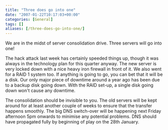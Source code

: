 ```yaml
---
title: "Three does go into one"
date: "2007-01-22T10:17:03+00:00"
categories: [General]
tags: []
aliases: [/three-does-go-into-one/]
---
```


We are in the midst of server consolidation drive. Three servers will go into one!

The hack attack last week has certainly speeded things up, though it was always in the technology plan for this quarter anyway. The new server is very locked down with a nice heavy iron firewall in front of it. We also went for a RAID 1 system too. If anything is going to go, you can bet that it will be a disk. Our only major piece of downtime around a year ago has been due to a backup disk going down. With the RAID set-up, a single disk going down won't cause any downtime.

The consolidation should be invisible to you. The old servers will be kept around for at least another couple of weeks to ensure that the transfer happens smoothly. The big DNS switch-over will be happening next Friday afternoon 5pm onwards to minimise any potential problems. DNS should have propagated fully by beginning of play on the 28th January.
